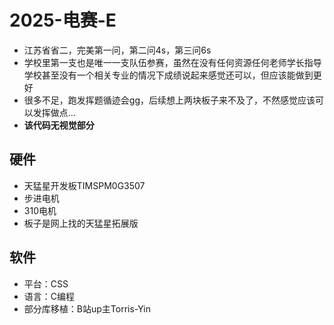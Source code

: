 # 2025-电赛-E
- 江苏省省二，完美第一问，第二问4s，第三问6s
- 学校里第一支也是唯一一支队伍参赛，虽然在没有任何资源任何老师学长指导学校甚至没有一个相关专业的情况下成绩说起来感觉还可以，但应该能做到更好
- 很多不足，跑发挥题循迹会gg，后续想上两块板子来不及了，不然感觉应该可以发挥做点...
- **该代码无视觉部分**
## 硬件
- 天猛星开发板TIMSPM0G3507
- 步进电机
- 310电机
- 板子是网上找的天猛星拓展版
## 软件
- 平台：CSS
- 语言：C编程
- 部分库移植：B站up主Torris-Yin
